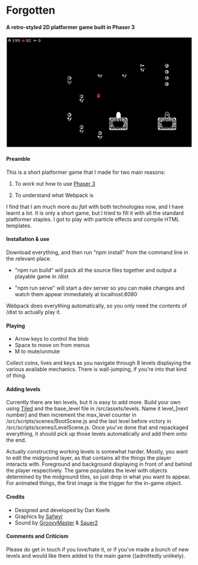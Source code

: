 # Forgotten

#### A retro-styled 2D platformer game built in Phaser 3

![](forgotten_screenshot.png)

#### Preamble

This is a short platformer game that I made for two main reasons:

1. To work out how to use [Phaser 3](https://phaser.io/phaser3)

2. To understand what Webpack is

I find that I am much more *au fait* with both technologies now, and I have learnt a lot. It is only a short game, but I tried to fill it with all the standard platformer staples. I got to play with particle effects and compile HTML templates.

#### Installation & use

Download everything, and then run "npm install" from the command line in the relevant place.

- "npm run build" will pack all the source files together and output a playable game in /dist

- "npm run serve" will start a dev server so you can make changes and watch them appear immediately at localhost:8080

Webpack does everything automatically, so you only need the contents of /dist to actually play it.

#### Playing

- Arrow keys to control the blob
- Space to move on from menus
- M to mute/unmute

Collect coins, lives and keys as you navigate through 8 levels displaying the various available mechanics. There is wall-jumping, if you're into that kind of thing.

#### Adding levels

Currently there are ten levels, but it is easy to add more. Build your own using [Tiled](https://www.mapeditor.org) and the base_level file in /src/assets/levels. Name it level_[next number] and then increment the max_level counter in /src/scripts/scenes/BootScene.js and the last level before victory in /src/scripts/scenes/LevelScene.js. Once you've done that and repackaged everything, it should pick up those levels automatically and add them onto the end.

Actually constructing working levels is somewhat harder. Mostly, you want to edit the midground layer, as that contains all the things the player interacts with. Foreground and background displaying in front of and behind the player respectively. The game populates the level with objects determined by the midground tiles, so just drop in what you want to appear. For animated things, the first image is the trigger for the in-game object.

#### Credits

- Designed and developed by Dan Keefe
- Graphics by [Safwyl](https://safwyl.itch.io/oubliette-tileset)
- Sound by [GroovyMaster](https://groovymaster.itch.io/groovys-50-retro-sound-effects-package) & [Sauer2](https://opengameart.org/content/dark-8bit-song)

#### Comments and Criticism

Please do get in touch if you love/hate it, or if you've made a bunch of new levels and would like them added to the main game ((admittedly unlikely).
